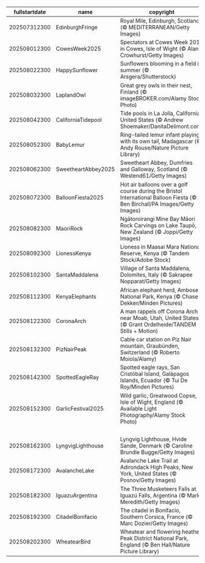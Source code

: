 |fullstartdate|name|copyright|title|image|
|--|--|--|--|--|
202507312300|EdinburghFringe|Royal Mile, Edinburgh, Scotland (© MEDITERRANEAN/Getty Images)|Expect the unexpected|![](/en-GB/2025/08/202507312300EdinburghFringe.jpg)|
202508012300|CowesWeek2025|Spectators at Cowes Week 2013 in Cowes, Isle of Wight (© Alan Crowhurst/Getty Images)|Sails up, spirits high|![](/en-GB/2025/08/202508012300CowesWeek2025.jpg)|
202508022300|HappySunflower|Sunflowers blooming in a field in summer (© Arsgera/Shutterstock)|Hello yellow!|![](/en-GB/2025/08/202508022300HappySunflower.jpg)|
202508032300|LaplandOwl|Great grey owls in their nest, Finland (© imageBROKER.com/Alamy Stock Photo)|Whooo's home?|![](/en-GB/2025/08/202508032300LaplandOwl.jpg)|
202508042300|CaliforniaTidepool|Tide pools in La Jolla, California, United States (© Andrew Shoemaker/DanitaDelimont.com)|Tide and seek|![](/en-GB/2025/08/202508042300CaliforniaTidepool.jpg)|
202508052300|BabyLemur|Ring-tailed lemur infant playing with its own tail, Madagascar (© Andy Rouse/Nature Picture Library)|Madagascar native|![](/en-GB/2025/08/202508052300BabyLemur.jpg)|
202508062300|SweetheartAbbey2025|Sweetheart Abbey, Dumfries and Galloway, Scotland (© Westend61/Getty Images)|Love set in stone|![](/en-GB/2025/08/202508062300SweetheartAbbey2025.jpg)|
202508072300|BalloonFiesta2025|Hot air balloons over a golf course during the Bristol International Balloon Fiesta (© Ben Birchall/PA Images/Getty Images)|Sky's the limit|![](/en-GB/2025/08/202508072300BalloonFiesta2025.jpg)|
202508082300|MaoriRock|Ngātoroirangi Mine Bay Māori Rock Carvings on Lake Taupō, New Zealand (© Joppi/Getty Images)|Honouring Indigenous voices|![](/en-GB/2025/08/202508082300MaoriRock.jpg)|
202508092300|LionessKenya|Lioness in Maasai Mara National Reserve, Kenya (© Tandem Stock/Adobe Stock)|Roar for a cause|![](/en-GB/2025/08/202508092300LionessKenya.jpg)|
202508102300|SantaMaddalena|Village of Santa Maddalena, Dolomites, Italy (© Sakrapee Nopparat/Getty Images)|Postcard from the peaks|![](/en-GB/2025/08/202508102300SantaMaddalena.jpg)|
202508112300|KenyaElephants|African elephant herd, Amboseli National Park, Kenya (© Chase Dekker/Minden Pictures)|Wild, wise and wonderful|![](/en-GB/2025/08/202508112300KenyaElephants.jpg)|
202508122300|CoronaArch|A man rappels off Corona Arch near Moab, Utah, United States (© Grant Ordelheide/TANDEM Stills + Motion)|Earth's open secret|![](/en-GB/2025/08/202508122300CoronaArch.jpg)|
202508132300|PizNairPeak|Cable car station on Piz Nair mountain, Graubünden, Switzerland (© Roberto Moiola/Alamy)|Taking it from the top|![](/en-GB/2025/08/202508132300PizNairPeak.jpg)|
202508142300|SpottedEagleRay|Spotted eagle rays, San Cristóbal Island, Galápagos Islands, Ecuador (© Tui De Roy/Minden Pictures)|Winging it underwater|![](/en-GB/2025/08/202508142300SpottedEagleRay.jpg)|
202508152300|GarlicFestival2025|Wild garlic, Greatwood Copse, Isle of Wight, England (© Available Light Photography/Alamy Stock Photo)|A 'clove' affair to remember|![](/en-GB/2025/08/202508152300GarlicFestival2025.jpg)|
||||![](/en-GB/2025/08/.jpg)|
202508162300|LyngvigLighthouse|Lyngvig Lighthouse, Hvide Sande, Denmark (© Caroline Brundle Bugge/Getty Images)|One tall way to spot the sea|![](/en-GB/2025/08/202508162300LyngvigLighthouse.jpg)|
202508172300|AvalancheLake|Avalanche Lake Trail at Adirondack High Peaks, New York, United States (© Posnov/Getty Images)|Stream a little dream|![](/en-GB/2025/08/202508172300AvalancheLake.jpg)|
202508182300|IguazuArgentina|The Three Musketeers Falls at Iguazú Falls, Argentina (© Mark Meredith/Getty Images)|All for falls and falls for all|![](/en-GB/2025/08/202508182300IguazuArgentina.jpg)|
202508192300|CitadelBonifacio|The citadel in Bonifacio, Southern Corsica, France (© Marc Dozier/Getty Images)|Built to last|![](/en-GB/2025/08/202508192300CitadelBonifacio.jpg)|
202508202300|WheatearBird|Wheatear and flowering heather, Peak District National Park, England (© Ben Hall/Nature Picture Library)|Perched and poised|![](/en-GB/2025/08/202508202300WheatearBird.jpg)|
